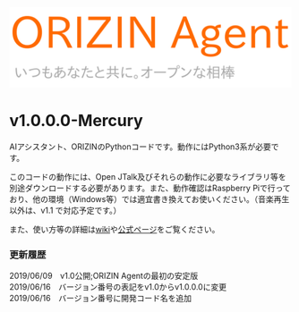 ![ORIZIN Agent Logo](https://raw.githubusercontent.com/Robot-Inventor/ORIZIN_Agent/gh-pages/icon/header_image.svg)

# v1.0.0.0-Mercury
AIアシスタント、ORIZINのPythonコードです。動作にはPython3系が必要です。

このコードの動作には、Open JTalk及びそれらの動作に必要なライブラリ等を別途ダウンロードする必要があります。また、動作確認はRaspberry Piで行っており、他の環境（Windows等）では適宜書き換えてお使いください。（音楽再生以外は、v1.1 で対応予定です。）

また、使い方等の詳細は[wiki](https://github.com/Robot-Inventor/ORIZIN_Agent/wiki)や[公式ページ](https://robot-inventor.github.io/ORIZIN_Agent/)をご覧ください。

### 更新履歴  
2019/06/09　v1.0公開;ORIZIN Agentの最初の安定版  
2019/06/16　バージョン番号の表記をv1.0からv1.0.0.0に変更  
2019/06/16　バージョン番号に開発コード名を追加  
